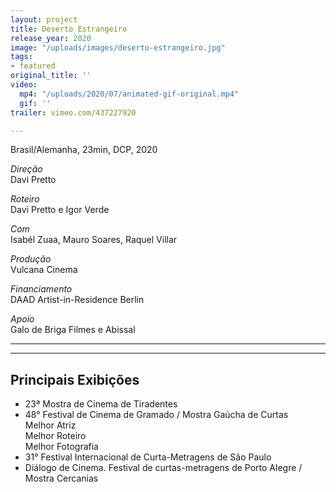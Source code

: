 ```yaml
---
layout: project
title: Deserto Estrangeiro
release_year: 2020
image: "/uploads/images/deserto-estrangeiro.jpg"
tags:
- featured
original_title: ''
video:
  mp4: "/uploads/2020/07/animated-gif-original.mp4"
  gif: ''
trailer: vimeo.com/437227920

---
```

Brasil/Alemanha, 23min, DCP, 2020

_Direção_  
Davi Pretto

_Roteiro_  
Davi Pretto e Igor Verde

_Com_  
Isabél Zuaa, Mauro Soares, Raquel Villar

_Produção_  
Vulcana Cinema

_Financiamento_  
DAAD Artist-in-Residence Berlin

_Apoio_  
Galo de Briga Filmes e Abissal

***

***

## Principais Exibições

* 23ª Mostra de Cinema de Tiradentes
* 48° Festival de Cinema de Gramado / Mostra Gaúcha de Curtas  
  Melhor Atriz  
  Melhor Roteiro  
  Melhor Fotografia
* 31° Festival Internacional de Curta-Metragens de São Paulo
* Diálogo de Cinema. Festival de curtas-metragens de Porto Alegre / Mostra Cercanias